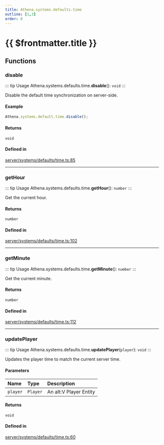 ```yaml
---
title: Athena.systems.defaults.time
outline: [1,3]
order: 0
---
```


# {{ $frontmatter.title }}


## Functions

### disable

::: tip Usage
Athena.systems.defaults.time.**disable**(): `void`
:::

Disable the default time synchronization on server-side.

#### Example
```ts
Athena.systems.default.time.disable();
```

#### Returns

`void`

#### Defined in

[server/systems/defaults/time.ts:85](https://github.com/Stuyk/altv-athena/blob/94d0bf7/src/core/server/systems/defaults/time.ts#L85)

___

### getHour

::: tip Usage
Athena.systems.defaults.time.**getHour**(): `number`
:::

Get the current hour.

#### Returns

`number`

#### Defined in

[server/systems/defaults/time.ts:102](https://github.com/Stuyk/altv-athena/blob/94d0bf7/src/core/server/systems/defaults/time.ts#L102)

___

### getMinute

::: tip Usage
Athena.systems.defaults.time.**getMinute**(): `number`
:::

Get the current minute.

#### Returns

`number`

#### Defined in

[server/systems/defaults/time.ts:112](https://github.com/Stuyk/altv-athena/blob/94d0bf7/src/core/server/systems/defaults/time.ts#L112)

___

### updatePlayer

::: tip Usage
Athena.systems.defaults.time.**updatePlayer**(`player`): `void`
:::

Updates the player time to match the current server time.

#### Parameters

| Name | Type | Description |
| :------ | :------ | :------ |
| `player` | `Player` | An alt:V Player Entity |

#### Returns

`void`

#### Defined in

[server/systems/defaults/time.ts:60](https://github.com/Stuyk/altv-athena/blob/94d0bf7/src/core/server/systems/defaults/time.ts#L60)
